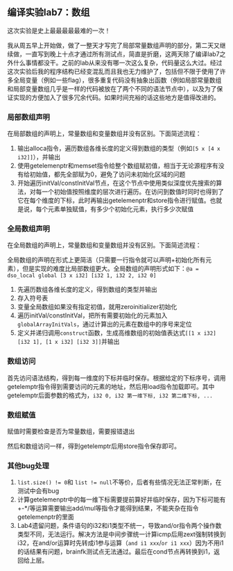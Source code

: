 ## 编译实验lab7：数组

这次实验是史上最最最最最难的一次！

我从周五早上开始做，做了一整天才写完了局部常量数组声明的部分，第二天又继续做，一直写到晚上十点才通过所有测试点，简直是折磨，这两天除了编译lab7之外什么事情都没干。之前的lab从来没有哪一次这么复杂，代码量这么大过。经过这次实验后我的程序结构已经变混乱而且我也无力维护了，包括但不限于使用了许多全局变量（例如一些flag），很多重复代码没有抽象出函数（例如局部常量数组和局部变量数组几乎是一样的代码被放在了两个不同的语法节点中），以及为了保证实现的方便加入了很多冗余代码。如果时间充裕的话这些地方是值得改进的。

### 局部数组声明

在局部数组的声明上，常量数组和变量数组并没有区别。下面简述流程：

1. 输出alloca指令，遍历数组各维长度的定义得到数组的类型（例如`[5 x [4 x i32]]`），并输出
2. 使用getelemenptr和memset指令给整个数组赋初值，相当于无论源程序有没有给初始值，都先全部赋为0，避免了访问未初始化区域的问题
3. 开始遍历initVal/constInitVal节点，在这个节点中使用类似深度优先搜索的算法，对每一个初始值按照维度的层次进行遍历。在访问到数值时同时也得到了它在每个维度的下标，此时再输出getelemenptr和store指令进行赋值。也就是说，每个元素单独赋值，有多少个初始化元素，执行多少次赋值

### 全局数组声明

在全局数组的声明上，常量数组和变量数组并没有区别。下面简述流程：

全局数组的声明在形式上更简洁（只需要一行指令就可以声明+初始化所有元素），但是实现的难度比局部数组更大。全局数组的声明形式如下：`@a = dso_local global [3 x i32] [i32 1, i32 2, i32 0]`

1. 先遍历数组各维长度的定义，得到数组的类型并输出
2. 存入符号表
3. 变量全局数组如果没有指定初值，就用zeroinitializer初始化
4. 遍历initVal/constInitVal，把所有需要初始化的元素加入`globalArrayInitVals`，通过计算出的元素在数组中的序号来定位
5. 定义并递归调用`construct`函数，生成高维数组的初始值表达式`[[1 x i32] [i32 1], [1 x i32] [i32 3]]`并输出

### 数组访问

首先访问语法结构，得到每一维度的下标并临时保存。根据给定的下标序号，调用getelemptr指令得到需要访问的元素的地址，然后用load指令加载即可。其中getelemptr后面参数的格式为，`i32 0, i32 第一维下标, i32 第二维下标, ...`

### 数组赋值

赋值时需要检查是否为常量数组，需要报错退出

然后和数组访问一样，得到getelemptr后用store指令保存即可。

### 其他bug处理

1. `list.size() != 0`和 `list != null`不等价，后者有些情况无法正常判断，在测试中会有bug
2. 计算getelemenptr中的每一维下标需要提前算好并临时保存，因为下标可能有+-*/等运算需要输出add/mul等指令才能得到结果，不能夹杂在指令getelemenptr的里面
3. Lab4遗留问题，条件语句的i32和i1类型不统一，导致and/or指令两个操作数类型不同，无法运行。解决方法是中间步骤统一计算icmp后用zext强制转换到i32，在and/or运算时先转成i1参与运算（`and i1 xxx`/`or i1 xxx`）因为不用i1的话结果有问题，brainfk测试点无法通过。最后在cond节点再转换到i1，返回给上层。

